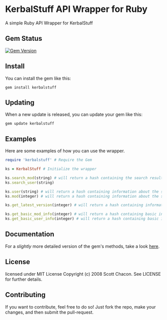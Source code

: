 KerbalStuff API Wrapper for Ruby
==============

A simple Ruby API Wrapper for KerbalStuff


## Gem Status
[![Gem Version](https://badge.fury.io/rb/KerbalStuff.png)](http://badge.fury.io/rb/KerbalStuff)


## Install

You can install the gem like this:

    gem install kerbalstuff
  
    
## Updating

When a new update is released, you can update your gem like this:

    gem update kerbalstuff
    
    
## Examples

Here are some examples of how you can use the wrapper.

```ruby
require 'kerbalstuff' # Require the Gem
```

```ruby
ks = KerbalStuff # Initialize the wrapper

ks.search_mod(string) # will return a hash containing the search results
ks.search_user(string)

ks.user(string) # will return a hash containing information about the specified user
ks.mod(integer) # will return a hash containing information about the specified mod

ks.get_latest_version(integer) # will return a hash containing information about the last version released for the specified mod.

ks.get_basic_mod_info(integer) # will return a hash containing basic information about the mod - name, author, downloads, url, latest version
ks.get_basic_user_info(integer) # will return a hash containing basic information about the user - name, mods, irc nick, forum nick.
```

## Documentation
For a *slightly* more detailed version of the gem's methods, take a look [here](http://rubydoc.info/gems/KerbalStuff/0.1.2/frames).


## License

licensed under MIT License Copyright (c) 2008  Scott Chacon. See LICENSE for further details.


## Contributing

If you want to contribute, feel free to do so! 
Just fork the repo, make your changes, and then submit the pull-request.
